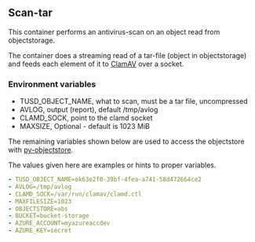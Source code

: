 ## Scan-tar

This container performs an antivirus-scan on an object read from objectstorage.

The container does a streaming read of a tar-file (object in objectstorage)
and feeds each element of it to [ClamAV](https://www.clamav.net/) over a socket.

### Environment variables
* TUSD_OBJECT_NAME, what to scan, must be a tar file, uncompressed
* AVLOG, output (report), default /tmp/avlog
* CLAMD_SOCK, point to the clamd socket
* MAXSIZE, Optional - default is 1023 MiB

The remaining variables shown below are used to access the objectstore with [py-objectstore](https://github.com/arkivverket/py-objectstore).


The values given here are examples or hints to proper variables.
```yaml
- TUSD_OBJECT_NAME=ok63e2f0-39bf-4fea-a741-58d472664ce2
- AVLOG=/tmp/avlog
- CLAMD_SOCK=/var/run/clamav/clamd.ctl
- MAXFILESIZE=1023
- OBJECTSTORE=abs
- BUCKET=bucket-storage
- AZURE_ACCOUNT=myazureaccdev
- AZURE_KEY=secret
```

